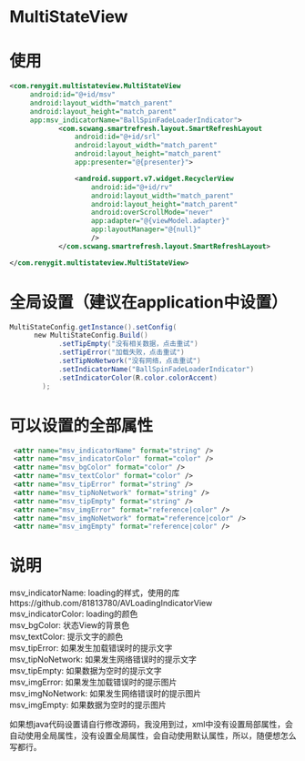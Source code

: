 # MultiStateView

使用
===========================
```xml
<com.renygit.multistateview.MultiStateView
     android:id="@+id/msv"
     android:layout_width="match_parent"
     android:layout_height="match_parent"
     app:msv_indicatorName="BallSpinFadeLoaderIndicator">
            <com.scwang.smartrefresh.layout.SmartRefreshLayout
                android:id="@+id/srl"
                android:layout_width="match_parent"
                android:layout_height="match_parent"
                app:presenter="@{presenter}">

                <android.support.v7.widget.RecyclerView
                    android:id="@+id/rv"
                    android:layout_width="match_parent"
                    android:layout_height="match_parent"
                    android:overScrollMode="never"
                    app:adapter="@{viewModel.adapter}"
                    app:layoutManager="@{null}"
                    />
            </com.scwang.smartrefresh.layout.SmartRefreshLayout>

</com.renygit.multistateview.MultiStateView>
```

全局设置（建议在application中设置）
============================
```Java
MultiStateConfig.getInstance().setConfig(
      new MultiStateConfig.Build()
            .setTipEmpty("没有相关数据，点击重试")
            .setTipError("加载失败，点击重试")
            .setTipNoNetwork("没有网络，点击重试")
            .setIndicatorName("BallSpinFadeLoaderIndicator")
            .setIndicatorColor(R.color.colorAccent)
        );
```
 
可以设置的全部属性
============================
```xml
 <attr name="msv_indicatorName" format="string" />
 <attr name="msv_indicatorColor" format="color" />
 <attr name="msv_bgColor" format="color" />
 <attr name="msv_textColor" format="color" />
 <attr name="msv_tipError" format="string" />
 <attr name="msv_tipNoNetwork" format="string" />
 <attr name="msv_tipEmpty" format="string" />
 <attr name="msv_imgError" format="reference|color" />
 <attr name="msv_imgNoNetwork" format="reference|color" />
 <attr name="msv_imgEmpty" format="reference|color" />
```

说明
=================================
msv_indicatorName: loading的样式，使用的库https://github.com/81813780/AVLoadingIndicatorView <br>
msv_indicatorColor: loading的颜色 <br>
msv_bgColor: 状态View的背景色 <br>
msv_textColor: 提示文字的颜色 <br>
msv_tipError: 如果发生加载错误时的提示文字 <br>
msv_tipNoNetwork: 如果发生网络错误时的提示文字 <br>
msv_tipEmpty: 如果数据为空时的提示文字 <br>
msv_imgError: 如果发生加载错误时的提示图片 <br>
msv_imgNoNetwork: 如果发生网络错误时的提示图片 <br>
msv_imgEmpty: 如果数据为空时的提示图片 <br>



如果想java代码设置请自行修改源码，我没用到过，xml中没有设置局部属性，会自动使用全局属性，没有设置全局属性，会自动使用默认属性，所以，随便想怎么写都行。
 
